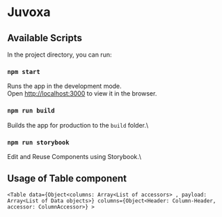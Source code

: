 # Juvoxa

## Available Scripts

In the project directory, you can run:

### `npm start`

Runs the app in the development mode.\
Open [http://localhost:3000](http://localhost:3000) to view it in the browser.

### `npm run build`

Builds the app for production to the `build` folder.\

### `npm run storybook`

Edit and Reuse Components using Storybook.\

## Usage of Table component

`<Table data={Object<columns: Array<List of accessors> , payload: Array<List of Data objects>} columns={Object<Header: Column-Header, accessor: ColumnAccessor>} >`

